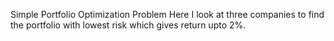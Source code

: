 Simple Portfolio Optimization Problem
Here I look at three companies to find the portfolio with lowest risk which gives return upto 2%. 
